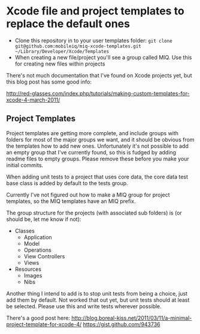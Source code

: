 # Xcode file and project templates to replace the default ones

- Clone this repository in to your user templates folder:
`git clone git@github.com:mobileiq/miq-xcode-templates.git ~/Library/Developer/Xcode/Templates`
- When creating a new file/project you'll see a group called MIQ.  Use this for creating new files within projects

There's not much documentation that I've found on Xcode projects yet, but this blog post has some good info:

http://red-glasses.com/index.php/tutorials/making-custom-templates-for-xcode-4-march-2011/

## Project Templates

Project templates are getting more complete, and include groups with folders for most of the major groups we want, and it should be obvious from the templates how to add new ones.  Unfortunately it's not possible to add an empty group that I've currently found, so this is fudged by adding readme files to empty groups.  Please remove these before you make your initial commits.

When adding unit tests to a project that uses core data, the core data test base class is added by default to the tests group.

Currently I've not figured out how to make a MIQ group for project templates, so the MIQ templates have an MIQ prefix.

The group structure for the projects (with associated sub folders) is (or should be, let me know if not):

- Classes
	- Application
	- Model
	- Operations
	- View Controllers
	- Views
- Resources
	- Images
	- Nibs
	
Another thing I intend to add is to stop unit tests from being a choice, just add them by default.  Not worked that out yet, but unit tests should at least be selected.  Please use this and write tests wherever possible.

There's a good post here: http://blog.boreal-kiss.net/2011/03/11/a-minimal-project-template-for-xcode-4/ 
https://gist.github.com/943736
